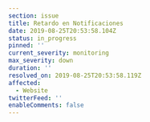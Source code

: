 ```yaml
---
section: issue
title: Retardo en Notificaciones
date: 2019-08-25T20:53:58.104Z
status: in_progress
pinned: ''
current_severity: monitoring
max_severity: down
duration: ''
resolved_on: 2019-08-25T20:53:58.119Z
affected:
  - Website
twitterFeed: ''
enableComments: false
---
```


